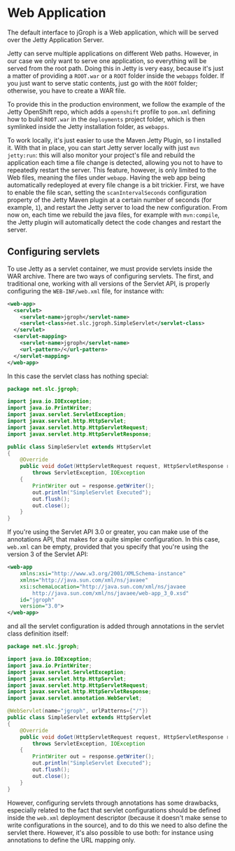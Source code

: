 # Web Application

The default interface to jGroph is a Web application, which will be served over the Jetty Application Server.

Jetty can serve multiple applications on different Web paths. However, in our case we only want to serve one
application, so everything will be served from the root path. Doing this in Jetty is very easy, because it's just a
matter of providing a `ROOT.war` or a `ROOT` folder inside the `webapps` folder. If you just want to serve static
contents, just go with the `ROOT` folder; otherwise, you have to create a WAR file.

To provide this in the production environment, we follow the example of the Jetty OpenShift repo, which adds a
`openshift` profile to `pom.xml` defining how to build `ROOT.war` in the `deployments` project folder, which is then
symlinked inside the Jetty installation folder, as `webapps`.

To work locally, it's just easier to use the Maven Jetty Plugin, so I installed it. With that in place, you can start 
Jetty server locally with just `mvn jetty:run`: this will also monitor your project's file and rebuild the application
each time a file change is detected, allowing you not to have to repeatedly restart the server. This feature, however,
is only limited to the Web files, meaning the files under `webapp`. Having the web app being automatically redeployed at
every file change is a bit trickier. First, we have to enable the file scan, setting the `scanIntervalSeconds`
configuration property of the Jetty Maven plugin at a certain number of seconds (for example, `1`), and restart the
Jetty server to load the new configuration. From now on, each time we rebuild the java files, for example with
`mvn:compile`, the Jetty plugin will automatically detect the code changes and restart the server.


## Configuring servlets

To use Jetty as a servlet container, we must provide servlets inside the WAR archive. There are two ways of configuring
servlets. The first, and traditional one, working with all versions of the Servlet API, is properly configuring the
`WEB-INF/web.xml` file, for instance with:
```xml
<web-app>
  <servlet>
    <servlet-name>jgroph</servlet-name>
    <servlet-class>net.slc.jgroph.SimpleServlet</servlet-class>
  </servlet>
  <servlet-mapping>
    <servlet-name>jgroph</servlet-name>
    <url-pattern>/</url-pattern>
  </servlet-mapping>
</web-app>
```

In this case the servlet class has nothing special:
```java
package net.slc.jgroph;

import java.io.IOException;
import java.io.PrintWriter;
import javax.servlet.ServletException;
import javax.servlet.http.HttpServlet;
import javax.servlet.http.HttpServletRequest;
import javax.servlet.http.HttpServletResponse;

public class SimpleServlet extends HttpServlet
{
    @Override
    public void doGet(HttpServletRequest request, HttpServletResponse response)
        throws ServletException, IOException
    {
        PrintWriter out = response.getWriter();
        out.println("SimpleServlet Executed");
        out.flush();
        out.close();
    }
}
```

If you're using the Servlet API 3.0 or greater, you can make use of the annotations API, that makes for a quite simpler
configuration. In this case, `web.xml` can be empty, provided that you specify that you're using the version 3 of the
Servlet API:
```xml
<web-app
    xmlns:xsi="http://www.w3.org/2001/XMLSchema-instance"
    xmlns="http://java.sun.com/xml/ns/javaee"
    xsi:schemaLocation="http://java.sun.com/xml/ns/javaee
        http://java.sun.com/xml/ns/javaee/web-app_3_0.xsd"
    id="jgroph"
    version="3.0">
</web-app>
```

and all the servlet configuration is added through annotations in the servlet class definition itself:
```java
package net.slc.jgroph;

import java.io.IOException;
import java.io.PrintWriter;
import javax.servlet.ServletException;
import javax.servlet.http.HttpServlet;
import javax.servlet.http.HttpServletRequest;
import javax.servlet.http.HttpServletResponse;
import javax.servlet.annotation.WebServlet;

@WebServlet(name="jgroph", urlPatterns={"/"})
public class SimpleServlet extends HttpServlet
{
    @Override
    public void doGet(HttpServletRequest request, HttpServletResponse response)
        throws ServletException, IOException
    {
        PrintWriter out = response.getWriter();
        out.println("SimpleServlet Executed");
        out.flush();
        out.close();
    }
}
```

However, configuring servlets through annotations has some drawbacks, especially related to the fact that servlet
configurations should be defined inside the `web.xml` deployment descriptor (because it doesn't make sense to write
configurations in the source), and to do this we need to also define the servlet there. However, it's also possible to
use both: for instance using annotations to define the URL mapping only.